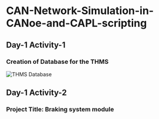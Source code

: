 # CAN-Network-Simulation-in-CANoe-and-CAPL-scripting

## Day-1 Activity-1
### Creation of Database for the THMS 
![THMS Database](https://user-images.githubusercontent.com/115522470/200523768-9902473e-af62-4540-95ac-3423bc6ad86b.png)

## Day-1 Activity-2

### Project Title: Braking system module


